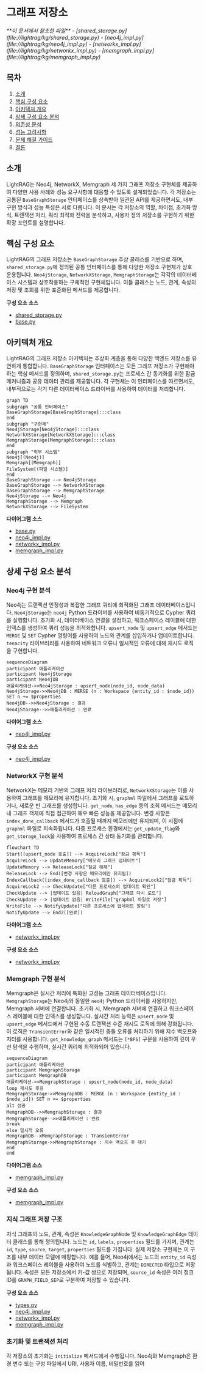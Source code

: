 
# 그래프 저장소

<cite>
**이 문서에서 참조한 파일**  
- [shared_storage.py](file://lightrag/kg/shared_storage.py)
- [neo4j_impl.py](file://lightrag/kg/neo4j_impl.py)
- [networkx_impl.py](file://lightrag/kg/networkx_impl.py)
- [memgraph_impl.py](file://lightrag/kg/memgraph_impl.py)
</cite>

## 목차
1. [소개](#소개)
2. [핵심 구성 요소](#핵심-구성-요소)
3. [아키텍처 개요](#아키텍처-개요)
4. [상세 구성 요소 분석](#상세-구성-요소-분석)
5. [의존성 분석](#의존성-분석)
6. [성능 고려사항](#성능-고려사항)
7. [문제 해결 가이드](#문제-해결-가이드)
8. [결론](#결론)

## 소개
LightRAG는 Neo4j, NetworkX, Memgraph 세 가지 그래프 저장소 구현체를 제공하여 다양한 사용 사례와 성능 요구사항에 대응할 수 있도록 설계되었습니다. 각 저장소는 공통된 `BaseGraphStorage` 인터페이스를 상속받아 일관된 API를 제공하면서도, 내부 구현 방식과 성능 특성은 서로 다릅니다. 이 문서는 각 저장소의 역할, 차이점, 초기화 방식, 트랜잭션 처리, 쿼리 최적화 전략을 분석하고, 사용자 정의 저장소를 구현하기 위한 확장 포인트를 설명합니다.

## 핵심 구성 요소

LightRAG의 그래프 저장소는 `BaseGraphStorage` 추상 클래스를 기반으로 하며, `shared_storage.py`에 정의된 공통 인터페이스를 통해 다양한 저장소 구현체가 상호 운용됩니다. `Neo4jStorage`, `NetworkXStorage`, `MemgraphStorage`는 각각의 데이터베이스 시스템과 상호작용하는 구체적인 구현체입니다. 이들 클래스는 노드, 관계, 속성의 저장 및 조회를 위한 표준화된 메서드를 제공합니다.

**구성 요소 소스**
- [shared_storage.py](file://lightrag/kg/shared_storage.py#L0-L799)
- [base.py](file://lightrag/base.py#L345-L668)

## 아키텍처 개요

LightRAG의 그래프 저장소 아키텍처는 추상화 계층을 통해 다양한 백엔드 저장소를 유연하게 통합합니다. `BaseGraphStorage` 인터페이스는 모든 그래프 저장소가 구현해야 하는 핵심 메서드를 정의하며, `shared_storage.py`는 프로세스 간 동기화를 위한 잠금 메커니즘과 공유 데이터 관리를 제공합니다. 각 구현체는 이 인터페이스를 따르면서도, 내부적으로는 각기 다른 데이터베이스 드라이버를 사용하여 데이터를 처리합니다.

```mermaid
graph TD
subgraph "공통 인터페이스"
BaseGraphStorage[BaseGraphStorage]:::class
end
subgraph "구현체"
Neo4jStorage[Neo4jStorage]:::class
NetworkXStorage[NetworkXStorage]:::class
MemgraphStorage[MemgraphStorage]:::class
end
subgraph "외부 시스템"
Neo4j[(Neo4j)]
Memgraph[(Memgraph)]
FileSystem[(파일 시스템)]
end
BaseGraphStorage --> Neo4jStorage
BaseGraphStorage --> NetworkXStorage
BaseGraphStorage --> MemgraphStorage
Neo4jStorage --> Neo4j
MemgraphStorage --> Memgraph
NetworkXStorage --> FileSystem
```

**다이어그램 소스**
- [base.py](file://lightrag/base.py#L345-L668)
- [neo4j_impl.py](file://lightrag/kg/neo4j_impl.py#L0-L1557)
- [networkx_impl.py](file://lightrag/kg/networkx_impl.py#L0-L500)
- [memgraph_impl.py](file://lightrag/kg/memgraph_impl.py#L0-L1092)

## 상세 구성 요소 분석

### Neo4j 구현 분석

Neo4j는 트랜잭션 안정성과 복잡한 그래프 쿼리에 최적화된 그래프 데이터베이스입니다. `Neo4jStorage`는 `neo4j` Python 드라이버를 사용하여 비동기적으로 Cypher 쿼리를 실행합니다. 초기화 시, 데이터베이스 연결을 설정하고, 워크스페이스 레이블에 대한 인덱스를 생성하여 쿼리 성능을 최적화합니다. `upsert_node` 및 `upsert_edge` 메서드는 `MERGE` 및 `SET` Cypher 명령어를 사용하여 노드와 관계를 삽입하거나 업데이트합니다. `tenacity` 라이브러리를 사용하여 네트워크 오류나 일시적인 오류에 대해 재시도 로직을 구현합니다.

```mermaid
sequenceDiagram
participant 애플리케이션
participant Neo4jStorage
participant Neo4jDB
애플리케이션->>Neo4jStorage : upsert_node(node_id, node_data)
Neo4jStorage->>Neo4jDB : MERGE (n : Workspace {entity_id : $node_id}) SET n += $properties
Neo4jDB-->>Neo4jStorage : 결과
Neo4jStorage-->>애플리케이션 : 완료
```

**다이어그램 소스**
- [neo4j_impl.py](file://lightrag/kg/neo4j_impl.py#L0-L1557)

**구성 요소 소스**
- [neo4j_impl.py](file://lightrag/kg/neo4j_impl.py#L0-L1557)

### NetworkX 구현 분석

NetworkX는 메모리 기반의 그래프 처리 라이브러리로, `NetworkXStorage`는 이를 사용하여 그래프를 메모리에 유지합니다. 초기화 시, `graphml` 파일에서 그래프를 로드하거나, 새로운 빈 그래프를 생성합니다. `get_node`, `has_edge` 등의 조회 메서드는 메모리 내 그래프 객체에 직접 접근하여 매우 빠른 성능을 제공합니다. 변경 사항은 `index_done_callback` 메서드가 호출될 때까지 메모리에만 유지되며, 이 시점에 `graphml` 파일로 지속화됩니다. 다중 프로세스 환경에서는 `get_update_flag`와 `get_storage_lock`을 사용하여 프로세스 간 상태 동기화를 관리합니다.

```mermaid
flowchart TD
Start([upsert_node 호출]) --> AcquireLock["잠금 획득"]
AcquireLock --> UpdateMemory["메모리 그래프 업데이트"]
UpdateMemory --> ReleaseLock["잠금 해제"]
ReleaseLock --> End([변경 사항은 메모리에만 유지됨])
IndexCallback([index_done_callback 호출]) --> AcquireLock2["잠금 획득"]
AcquireLock2 --> CheckUpdate["다른 프로세스의 업데이트 확인"]
CheckUpdate --> |업데이트 있음| ReloadGraph["그래프 다시 로드"]
CheckUpdate --> |업데이트 없음| WriteFile["graphml 파일로 저장"]
WriteFile --> NotifyUpdate["다른 프로세스에 업데이트 알림"]
NotifyUpdate --> End2([완료])
```

**다이어그램 소스**
- [networkx_impl.py](file://lightrag/kg/networkx_impl.py#L0-L500)

**구성 요소 소스**
- [networkx_impl.py](file://lightrag/kg/networkx_impl.py#L0-L500)

### Memgraph 구현 분석

Memgraph은 실시간 처리에 특화된 고성능 그래프 데이터베이스입니다. `MemgraphStorage`는 Neo4j와 동일한 `neo4j` Python 드라이버를 사용하지만, Memgraph 서버에 연결합니다. 초기화 시, Memgraph 서버에 연결하고 워크스페이스 레이블에 대한 인덱스를 생성합니다. 실시간 처리 능력은 `upsert_node` 및 `upsert_edge` 메서드에서 구현된 수동 트랜잭션 수준 재시도 로직에 의해 강화됩니다. 이 로직은 `TransientError`와 같은 일시적인 충돌 오류를 처리하기 위해 지수 백오프와 지터를 사용합니다. `get_knowledge_graph` 메서드는 `[*BFS]` 구문을 사용하여 깊이 우선 탐색을 수행하며, 실시간 쿼리에 최적화되어 있습니다.

```mermaid
sequenceDiagram
participant 애플리케이션
participant MemgraphStorage
participant MemgraphDB
애플리케이션->>MemgraphStorage : upsert_node(node_id, node_data)
loop 재시도 루프
MemgraphStorage->>MemgraphDB : MERGE (n : Workspace {entity_id : $node_id}) SET n += $properties
alt 성공
MemgraphDB-->>MemgraphStorage : 결과
MemgraphStorage-->>애플리케이션 : 완료
break
else 일시적 오류
MemgraphDB--xMemgraphStorage : TransientError
MemgraphStorage->>MemgraphStorage : 지수 백오프 후 대기
end
end
```

**다이어그램 소스**
- [memgraph_impl.py](file://lightrag/kg/memgraph_impl.py#L0-L1092)

**구성 요소 소스**
- [memgraph_impl.py](file://lightrag/kg/memgraph_impl.py#L0-L1092)

### 지식 그래프 저장 구조

지식 그래프의 노드, 관계, 속성은 `KnowledgeGraphNode` 및 `KnowledgeGraphEdge` 데이터 클래스를 통해 정의됩니다. 노드는 `id`, `labels`, `properties` 필드를 가지며, 관계는 `id`, `type`, `source`, `target`, `properties` 필드를 가집니다. 실제 저장소 구현체는 이 구조를 내부 데이터 모델에 매핑합니다. 예를 들어, Neo4j에서는 노드의 `entity_id` 속성과 워크스페이스 레이블을 사용하여 노드를 식별하고, 관계는 `DIRECTED` 타입으로 저장됩니다. 속성은 모든 저장소에서 키-값 쌍으로 저장되며, `source_id` 속성은 여러 청크 ID를 `GRAPH_FIELD_SEP`로 구분하여 저장할 수 있습니다.

**구성 요소 소스**
- [types.py](file://lightrag/types.py#L11-L28)
- [neo4j_impl.py](file://lightrag/kg/neo4j_impl.py#L0-L1557)
- [networkx_impl.py](file://lightrag/kg/networkx_impl.py#L0-L500)
- [memgraph_impl.py](file://lightrag/kg/memgraph_impl.py#L0-L1092)

### 초기화 및 트랜잭션 처리

각 저장소의 초기화는 `initialize` 메서드에서 수행됩니다. Neo4j와 Memgraph은 환경 변수 또는 구성 파일에서 URI, 사용자 이름, 비밀번호를 읽어